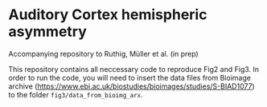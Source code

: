 # Auditory Cortex hemispheric asymmetry
Accompanying repository to Ruthig, Müller et al. (in prep)

This repository contains all neccessary code to reproduce Fig2 and Fig3. In order to run the code, you will need to insert the data files from Bioimage archive (https://www.ebi.ac.uk/biostudies/bioimages/studies/S-BIAD1077) to the folder `fig3/data_from_bioimg_arx`.
